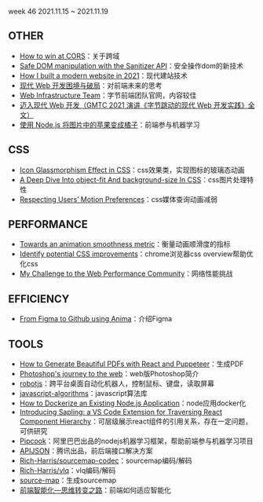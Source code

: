 week 46 2021.11.15 ~ 2021.11.19

## OTHER

* [How to win at CORS](https://jakearchibald.com/2021/cors/)：关于跨域
* [Safe DOM manipulation with the Sanitizer API](https://web.dev/sanitizer/)：安全操作dom的新技术
* [How I built a modern website in 2021](https://kentcdodds.com/blog/how-i-built-a-modern-website-in-2021)：现代建站技术
* [现代 Web 开发困境与破局](https://zhuanlan.zhihu.com/p/389935233?utm_source=zhihu&utm_medium=social&utm_oi=26715602550784)：对前端未来的思考
* [Web Infrastructure Team](https://webinfra.org/)：字节前端团队官网，内容较佳
* [迈入现代 Web 开发（GMTC 2021 演讲《字节跳动的现代 Web 开发实践》全文）](https://zhuanlan.zhihu.com/p/386607009)
* [使用 Node.js 将图片中的苹果变成橘子](https://zhuanlan.zhihu.com/p/166588487)：前端参与机器学习


## CSS

* [Icon Glassmorphism Effect in CSS](https://css-tricks.com/icon-glassmorphism-effect-in-css/?utm_source=CSS-Weekly&utm_campaign=Issue-481&utm_medium=email)：css效果类，实现图标的玻璃态动画
* [A Deep Dive Into object-fit And background-size In CSS](https://www.smashingmagazine.com/2021/10/object-fit-background-size-css/)：css图片处理特性
* [Respecting Users’ Motion Preferences](https://www.smashingmagazine.com/2021/10/respecting-users-motion-preferences/?utm_source=CSS-Weekly&utm_campaign=Issue-480&utm_medium=email)：css媒体查询动画减弱

## PERFORMANCE

* [Towards an animation smoothness metric](https://web.dev/smoothness/?utm_source=CSS-Weekly&utm_campaign=Issue-481&utm_medium=email)：衡量动画顺滑度的指标
* [Identify potential CSS improvements](https://developer.chrome.com/docs/devtools/css-overview/?utm_source=CSS-Weekly&utm_campaign=Issue-480&utm_medium=email)：chrome浏览器css overview帮助优化css
* [My Challenge to the Web Performance Community](https://philipwalton.com/articles/my-challenge-to-the-web-performance-community/)：网络性能挑战

## EFFICIENCY
* [From Figma to Github using Anima](https://www.youtube.com/watch?v=_WlSlxNrNLI)：介绍Figma

## TOOLS
* [How to Generate Beautiful PDFs with React and Puppeteer](https://blog.theodo.com/2021/10/pdf-generation-react-puppeteer/)：生成PDF
* [Photoshop's journey to the web](https://web.dev/ps-on-the-web/)：web版Photoshop简介
* [robotjs](https://www.npmjs.com/package/robotjs)：跨平台桌面自动化机器人，控制鼠标、键盘，读取屏幕
* [javascript-algorithms](https://github.com/trekhleb/javascript-algorithms)：javascript算法库
* [How to Dockerize an Existing Node.js Application](https://blog.appsignal.com/2021/10/19/how-to-dockerize-an-existing-nodejs-application.html)：node应用docker化
* [Introducing Sapling: a VS Code Extension for Traversing React Component Hierarchy](https://javascript.plainenglish.io/introducing-sapling-a-vs-code-extension-for-traversing-your-react-component-hierarchy-3ac94d95887e)：可层级展示react组件的引用关系，存在一定问题，可供研究
* [Pipcook](https://alibaba.github.io/pipcook/#/zh-cn/README)：阿里巴巴出品的nodejs机器学习框架，帮助前端参与机器学习项目
* [APIJSON](https://github.com/Tencent/APIJSON)：腾讯出品，前后端接口解决方案
* [Rich-Harris/sourcemap-codec](https://github.com/Rich-Harris/sourcemap-codec)：sourcemap编码/解码
* [Rich-Harris/vlq](https://github.com/Rich-Harris/vlq#readme)：vlq编码/解码
* [source-map](https://www.npmjs.com/package/source-map)：生成sourcemap
* [前端智能化—思维转变之路](https://juejin.cn/post/6844904104448393223)：前端如何适应智能化
